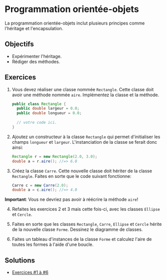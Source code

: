 Programmation orientée-objets
=============================

La programmation orientée-objets inclut plusieurs principes comme l'héritage et
l'encapsulation.

Objectifs
---------

* Expérimenter l'héritage.
* Rédiger des méthodes.

Exercices
---------

1. Vous devez réaliser une classe nommée `Rectangle`. Cette classe doit avoir
une méthode nommée `aire`. Implémentez la classe et la méthode.

    ```java
    public class Rectangle {
      public double largeur = 0.0;
      public double longueur = 0.0;
      
      // votre code ici.
    }
    ```

2. Ajoutez un constructeur à la classe `Rectangle` qui permet d'initialiser les 
champs `longueur` et `largeur`. L'instanciation de la classe se ferait donc ainsi:

    ```java
    Rectangle r = new Rectangle(2.0, 3.0);
    double a = r.aire(); //=> 6.0
    ```

3. Créez la classe `Carre`. Cette nouvelle classe doit hériter de la classe 
`Rectangle`. Faites en sorte que le code suivant fonctionne:

    ```java
    Carre c = new Carre(2.0);
    double a = c.aire(); //=> 4.0
    ```

**Important**: Vous ne devriez pas avoir à réécrire la méthode `aire`!

4. Refaites les exercices 2 et 3 mais cette fois-ci, avec les classes `Ellipse` 
et `Cercle`.

5. Faites en sorte que les classes `Rectangle`, `Carre`, `Ellipse` et `Cercle` 
hérite de la nouvelle classe `Forme`. Dessinez le diagramme de classes.

6. Faites un tableau d'instances de la classe `Forme` et calculez l'aire de
toutes les formes à l'aide d'une boucle.

Solutions
---------

* [Exercices #1 à #6](Solutions/)
